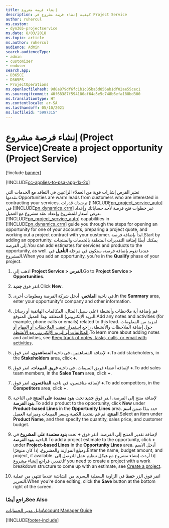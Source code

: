 ```yaml
---
title: إنشاء فرصة مشروع
description: كيفية إنشاء فرصة مشروع في Project Service
author: ruhercul
ms.custom:
- dyn365-projectservice
ms.date: 8/03/2018
ms.topic: article
ms.author: ruhercul
audience: Admin
search.audienceType:
- admin
- customizer
- enduser
search.app:
- D365CE
- D365PS
- ProjectOperations
ms.openlocfilehash: 9d8a879df6fc1b1c85ba5d856ab1df02ae55cec1
ms.sourcegitcommit: 40f68387f594180af64a5e5c748b6efa188bd300
ms.translationtype: HT
ms.contentlocale: ar-SA
ms.lasthandoff: 05/10/2021
ms.locfileid: "5997315"
---
```

# <a name="create-a-project-opportunity-project-service"></a><span data-ttu-id="ba5a0-103">إنشاء فرصة مشروع (Project Service)</span><span class="sxs-lookup"><span data-stu-id="ba5a0-103">Create a project opportunity (Project Service)</span></span>

[!include [banner](../includes/psa-now-project-operations.md)]

[!INCLUDE[cc-applies-to-psa-app-1x-2x](../includes/cc-applies-to-psa-app-1x-2x.md)]

<span data-ttu-id="ba5a0-104">تعتبر الفرص إشارات قوية من العملاء الراغبين في التعاقد مع الخدمات التي تقدمها.</span><span class="sxs-lookup"><span data-stu-id="ba5a0-104">Opportunities are warm leads from customers who are interested in contracting your services.</span></span> <span data-ttu-id="ba5a0-105">ترشدك قدرات [!INCLUDE[pn_project_service_auto](../includes/pn-project-service-auto.md)] في [!INCLUDE[pn_dynamics_crm](../includes/pn-dynamics-crm.md)] عبر خطوات فتح فرصة لأحد حساباتك وإعداد عرض أسعار للمشروع وإعداد عقد مشروع مع العميل.</span><span class="sxs-lookup"><span data-stu-id="ba5a0-105">[!INCLUDE[pn_project_service_auto](../includes/pn-project-service-auto.md)] capabilities in [!INCLUDE[pn_dynamics_crm](../includes/pn-dynamics-crm.md)] guide you through the steps for opening an opportunity for one of your accounts, preparing a project quote, and working out a project contract with your customer.</span></span> <span data-ttu-id="ba5a0-106">ابدأ بإضافة فرصة.</span><span class="sxs-lookup"><span data-stu-id="ba5a0-106">Start by adding an opportunity.</span></span> <span data-ttu-id="ba5a0-107">يمكنك أيضًا إضافة التقديرات المتعلقة بالخدمات والمنتجات إلى الفرصة.</span><span class="sxs-lookup"><span data-stu-id="ba5a0-107">You can add estimates for services and products to the opportunity, as well.</span></span> <span data-ttu-id="ba5a0-108">عندما تقوم بإضافة فرصة، ستكون في مرحلة **التأهيل** في المشروع.</span><span class="sxs-lookup"><span data-stu-id="ba5a0-108">When you add an opportunity, you’re in the **Qualify** phase of your project.</span></span>  
  
1.  <span data-ttu-id="ba5a0-109">اذهب إلى **Project Service > الفرص**.</span><span class="sxs-lookup"><span data-stu-id="ba5a0-109">Go to **Project Service > Opportunities**.</span></span>  
  
2.  <span data-ttu-id="ba5a0-110">انقر فوق **جديد**.</span><span class="sxs-lookup"><span data-stu-id="ba5a0-110">Click **New**.</span></span>  
  
3.  <span data-ttu-id="ba5a0-111">في ناحية **الملخص**، أدخل شركة الفرصة ومعلومات أخرى.</span><span class="sxs-lookup"><span data-stu-id="ba5a0-111">In the **Summary** area, enter your opportunity's company and other information.</span></span>  
  
4.  <span data-ttu-id="ba5a0-112">قم بإضافة أية ملاحظات وأنشطة (على سبيل المثال، المكالمات الهاتفية أو رسائل البريد الإلكتروني) المتعلقة بهذا العميل المتوقع.</span><span class="sxs-lookup"><span data-stu-id="ba5a0-112">Add any notes and activities (for example, phone calls or emails) related to this lead.</span></span> <span data-ttu-id="ba5a0-113">لمزيد من المعلومات حول إضافة الملاحظات والأنشطة، راجع [استمرار تعقب الملاحظات أو المهام أو المكالمات أو البريد الإلكتروني مع الأنشطة](/dynamics365/customerengagement/on-premises/basics/work-with-activities).</span><span class="sxs-lookup"><span data-stu-id="ba5a0-113">To learn more about adding notes and activities, see [Keep track of notes, tasks, calls, or email with activities](/dynamics365/customerengagement/on-premises/basics/work-with-activities).</span></span>  
  
5.  <span data-ttu-id="ba5a0-114">لإضافة المساهمين، في ناحية **المساهمون**، انقر فوق **+**.</span><span class="sxs-lookup"><span data-stu-id="ba5a0-114">To add stakeholders, in the **Stakeholders** area, click **+**.</span></span>  
  
6.  <span data-ttu-id="ba5a0-115">لإضافة أعضاء فريق المبيعات، في ناحية **فريق المبيعات**، انقر فوق **+**.</span><span class="sxs-lookup"><span data-stu-id="ba5a0-115">To add sales team members, in the **Sales Team** area, click **+**.</span></span>  
  
7.  <span data-ttu-id="ba5a0-116">لإضافة منافسين، في ناحية **المنافسون**، انقر فوق **+**.</span><span class="sxs-lookup"><span data-stu-id="ba5a0-116">To add competitors, in the **Competitors** area, click **+**.</span></span>  
  
8.  <span data-ttu-id="ba5a0-117">لإضافة منتج إلى الفرصة، انقر فوق **جديد** تحت **بنود معتمدة على المنتج‬** في الناحية **بنود الفرصة‬**.</span><span class="sxs-lookup"><span data-stu-id="ba5a0-117">To add a product to the opportunity, click **New** under **Product-based Lines** in the **Opportunity Lines** area.</span></span> <span data-ttu-id="ba5a0-118">حدد بندًا ضمن **اسم المنتج**، ثم قم بتحديد الكمية وسعر المبيعات وميزانية العميل‬.</span><span class="sxs-lookup"><span data-stu-id="ba5a0-118">Select an item under **Product Name**, and then specify the quantity, sales price, and customer budget.</span></span>  
  
9. <span data-ttu-id="ba5a0-119">لإضافة تقدير المنتج إلى الفرصة، انقر فوق **+** تحت **بنود معتمدة على المشروع** في الناحية **بنود الفرصة**.</span><span class="sxs-lookup"><span data-stu-id="ba5a0-119">To add a project estimate to the opportunity, click **+** under **Project-based Lines** in the **Opportunity Lines** area.</span></span> <span data-ttu-id="ba5a0-120">أدخل الاسم ومبلغ الموازنة والمشروع، إذا كان متوفرًا.</span><span class="sxs-lookup"><span data-stu-id="ba5a0-120">Enter the name, budget amount, and project, if available.</span></span> <span data-ttu-id="ba5a0-121">إذا أردت إنشاء مشروع مع هيكل تنظيم عمل للتوصل إلى تقدير، فراجع [إنشاء مشروع](../psa/create-project.md).</span><span class="sxs-lookup"><span data-stu-id="ba5a0-121">If you need to create a project with a work breakdown structure to come up with an estimate, see [Create a project](../psa/create-project.md).</span></span>  
  
10. <span data-ttu-id="ba5a0-122">انقر فوق الزر **حفظ** في الزاوية السفلية اليسرى من الشاشة عندما تنتهي من عملية التحرير.</span><span class="sxs-lookup"><span data-stu-id="ba5a0-122">When you’re done editing, click the **Save** button at the bottom right of the screen.</span></span>  
  
### <a name="see-also"></a><span data-ttu-id="ba5a0-123">راجع أيضًا</span><span class="sxs-lookup"><span data-stu-id="ba5a0-123">See Also</span></span>  
 [<span data-ttu-id="ba5a0-124">دليل مدير الحسابات</span><span class="sxs-lookup"><span data-stu-id="ba5a0-124">Account Manager Guide</span></span>](../psa/account-manager-guide.md)


[!INCLUDE[footer-include](../includes/footer-banner.md)]